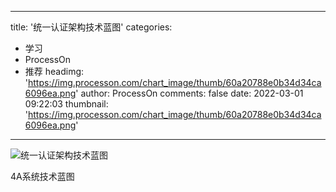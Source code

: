 
---
title: '统一认证架构技术蓝图'
categories: 
 - 学习
 - ProcessOn
 - 推荐
headimg: 'https://img.processon.com/chart_image/thumb/60a20788e0b34d34ca6096ea.png'
author: ProcessOn
comments: false
date: 2022-03-01 09:22:03
thumbnail: 'https://img.processon.com/chart_image/thumb/60a20788e0b34d34ca6096ea.png'
---

<div>   
<img class="thumb" alt="统一认证架构技术蓝图" src="https://img.processon.com/chart_image/thumb/60a20788e0b34d34ca6096ea.png" referrerpolicy="no-referrer">
<p>4A系统技术蓝图</p>  
</div>
            
